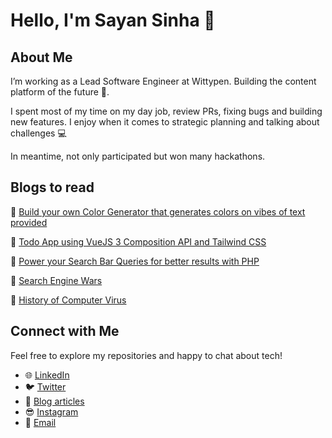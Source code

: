# Hello, I'm Sayan Sinha 👋

## About Me

I’m working as a Lead Software Engineer at Wittypen. Building the content platform of the future 💎.

I spent most of my time on my day job, review PRs, fixing bugs and building new features. I enjoy when it comes to strategic planning and talking about challenges 💻

In meantime, not only participated but won many hackathons.


## Blogs to read
📰 [Build your own Color Generator that generates colors on vibes of text provided](https://medium.com/@sayansinha5/build-your-own-ai-text-to-color-generator-8a3e6fac17b2)

📰 [Todo App using VueJS 3 Composition API and Tailwind CSS](https://medium.com/@sayansinha5/todo-app-using-vuejs-3-composition-api-and-tailwind-css-ee7c82854357)

📰 [Power your Search Bar Queries for better results with PHP](https://medium.com/@sayansinha5/power-your-search-queries-for-better-results-with-php-eb439e92f74a)

📰 [Search Engine Wars](https://medium.com/@sayansinha5/search-engines-wars-d46c9d1a4bb0)

📰 [History of Computer Virus](https://medium.com/@sayansinha5/computer-virus-and-its-history-f2dcec54393f)


## Connect with Me

Feel free to explore my repositories and happy to chat about tech!

- 🌐 [LinkedIn](https://www.linkedin.com/in/sayansinha5)
- 🐦 [Twitter](https://twitter.com/sayansinha51)
- 📰 [Blog articles](https://medium.com/@sayansinha5)
- 😎 [Instagram](https://instagram.com/mrsupermb)
- 📧 [Email](mailto:sayansinha5@gmail.com)
